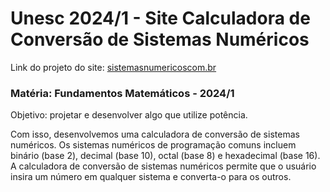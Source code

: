 # Unesc 2024/1 - Site Calculadora de Conversão de Sistemas Numéricos
<p>Link do projeto do site: <a href="https://eudiogolobo.github.io/Unesc-2024-1-Site-Calculadora-Sistemas-Numericos">sistemasnumericoscom.br</a></p>

### Matéria: Fundamentos Matemáticos - 2024/1

<p>Objetivo: projetar e desenvolver algo que utilize potência.</p>
<p>Com isso, desenvolvemos uma calculadora de conversão de sistemas numéricos. Os sistemas numéricos de programação comuns incluem binário (base 2), decimal (base 10), octal (base 8) e hexadecimal (base 16). A calculadora de conversão de sistemas numéricos permite que o usuário insira um número em qualquer sistema e converta-o para os outros.</p>

